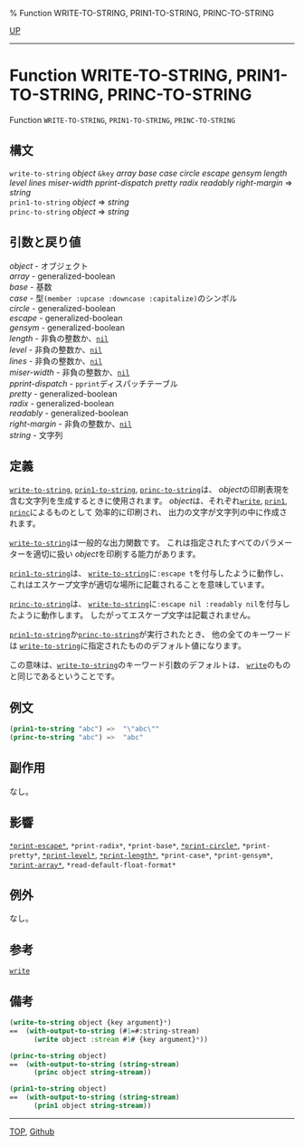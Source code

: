 % Function WRITE-TO-STRING, PRIN1-TO-STRING, PRINC-TO-STRING

[UP](22.4.html)  

---

# Function **WRITE-TO-STRING, PRIN1-TO-STRING, PRINC-TO-STRING**


Function `WRITE-TO-STRING`, `PRIN1-TO-STRING`, `PRINC-TO-STRING`


## 構文

`write-to-string` *object*
 `&key` *array* *base* *case* *circle*
 *escape* *gensym* *length* *level* *lines*
 *miser-width* *pprint-dispatch* *pretty* *radix* *readably*
 *right-margin*
 => *string*  
`prin1-to-string` *object* => *string*  
`princ-to-string` *object* => *string*


## 引数と戻り値

*object* - オブジェクト  
*array* - generalized-boolean  
*base* - 基数  
*case* - 型`(member :upcase :downcase :capitalize)`のシンボル  
*circle* - generalized-boolean  
*escape* - generalized-boolean  
*gensym* - generalized-boolean  
*length* - 非負の整数か、[`nil`](5.3.nil-variable.html)  
*level* - 非負の整数か、[`nil`](5.3.nil-variable.html)  
*lines* - 非負の整数か、[`nil`](5.3.nil-variable.html)  
*miser-width* - 非負の整数か、[`nil`](5.3.nil-variable.html)  
*pprint-dispatch* - `pprint`ディスパッチテーブル  
*pretty* - generalized-boolean  
*radix* - generalized-boolean  
*readably* - generalized-boolean  
*right-margin* - 非負の整数か、[`nil`](5.3.nil-variable.html)  
*string* - 文字列


## 定義

[`write-to-string`](22.4.write-to-string.html), [`prin1-to-string`](22.4.write-to-string.html), [`princ-to-string`](22.4.write-to-string.html)は、
*object*の印刷表現を含む文字列を生成するときに使用されます。
*object*は、それぞれ[`write`](22.4.write.html), [`prin1`](22.4.write.html), [`princ`](22.4.write.html)によるものとして
効率的に印刷され、
出力の文字が文字列の中に作成されます。

[`write-to-string`](22.4.write-to-string.html)は一般的な出力関数です。
これは指定されたすべてのパラメーターを適切に扱い
*object*を印刷する能力があります。

[`prin1-to-string`](22.4.write-to-string.html)は、
[`write-to-string`](22.4.write-to-string.html)に`:escape t`を付与したように動作し、
これはエスケープ文字が適切な場所に記載されることを意味しています。

[`princ-to-string`](22.4.write-to-string.html)は、
[`write-to-string`](22.4.write-to-string.html)に`:escape nil :readably nil`を付与したように動作します。
したがってエスケープ文字は記載されません。

[`prin1-to-string`](22.4.write-to-string.html)か[`princ-to-string`](22.4.write-to-string.html)が実行されたとき、
他の全てのキーワードは
[`write-to-string`](22.4.write-to-string.html)に指定されたもののデフォルト値になります。

この意味は、[`write-to-string`](22.4.write-to-string.html)のキーワード引数のデフォルトは、
[`write`](22.4.write.html)のものと同じであるということです。


## 例文

```lisp
(prin1-to-string "abc") =>  "\"abc\""
(princ-to-string "abc") =>  "abc"
```


## 副作用

なし。


## 影響

[`*print-escape*`](22.4.print-escape.html),
`*print-radix*`,
`*print-base*`,
[`*print-circle*`](22.4.print-circle.html),
`*print-pretty*`,
[`*print-level*`](22.4.print-level.html),
[`*print-length*`](22.4.print-level.html),
`*print-case*`,
`*print-gensym*`,
[`*print-array*`](22.4.print-array.html),
`*read-default-float-format*`


## 例外

なし。


## 参考

[`write`](22.4.write.html)


## 備考

```lisp
(write-to-string object {key argument}*)
==  (with-output-to-string (#1=#:string-stream) 
      (write object :stream #1# {key argument}*))

(princ-to-string object)
==  (with-output-to-string (string-stream)
      (princ object string-stream))

(prin1-to-string object)
==  (with-output-to-string (string-stream)
      (prin1 object string-stream))
```


---
[TOP](index.html),  [Github](https://github.com/nptcl/npt-japanese)

